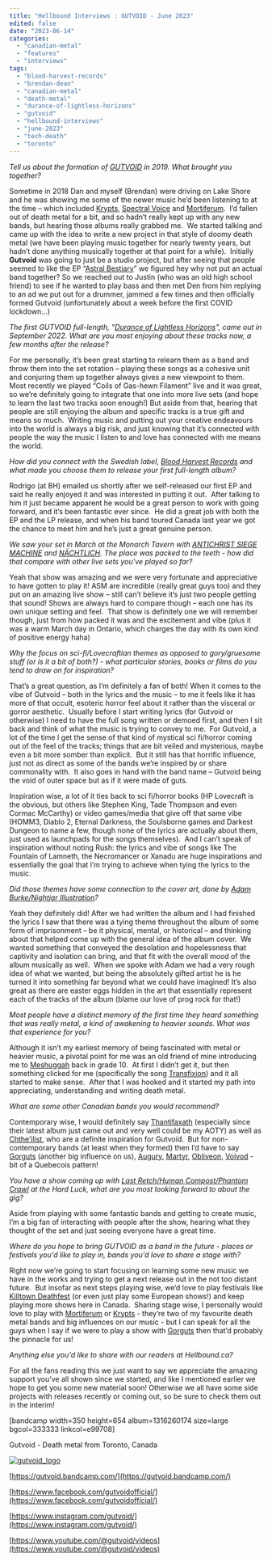 ```yaml
---
title: "Hellbound Interviews : GUTVOID - June 2023"
edited: false
date: "2023-06-14"
categories:
  - "canadian-metal"
  - "features"
  - "interviews"
tags:
  - "blood-harvest-records"
  - "brendan-dean"
  - "canadian-metal"
  - "death-metal"
  - "durance-of-lightless-horizons"
  - "gutvoid"
  - "hellbound-interviews"
  - "june-2023"
  - "tech-death"
  - "toronto"
---
```


_Tell us about the formation of [GUTVOID](https://www.instagram.com/gutvoid/) in 2019. What brought you together?_

Sometime in 2018 Dan and myself (Brendan) were driving on Lake Shore and he was showing me some of the newer music he’d been listening to at the time – which included [Krypts](https://darkdescentrecords.bandcamp.com/album/cadaver-circulation), [Spectral Voice](https://darkdescentrecords.bandcamp.com/album/eroded-corridors-of-unbeing) and [Mortiferum](https://mortiferum.bandcamp.com/).  I’d fallen out of death metal for a bit, and so hadn’t really kept up with any new bands, but hearing those albums really grabbed me.  We started talking and came up with the idea to write a new project in that style of doomy death metal (we have been playing music together for nearly twenty years, but hadn’t done anything musically together at that point for a while).  Initially **Gutvoid** was going to just be a studio project, but after seeing that people seemed to like the EP “[Astral Bestiary](https://bloodharvestrecords.bandcamp.com/album/astral-bestiary)” we figured hey why not put an actual band together? So we reached out to Justin (who was an old high school friend) to see if he wanted to play bass and then met Den from him replying to an ad we put out for a drummer, jammed a few times and then officially formed Gutvoid (unfortunately about a week before the first COVID lockdown…)

_The first GUTVOID full-length, "[Durance of Lightless Horizons](https://bloodharvestrecords.bandcamp.com/album/durance-of-lightless-horizons)", came out in September 2022. What are you most enjoying about these tracks now, a few months after the release?_

For me personally, it’s been great starting to relearn them as a band and throw them into the set rotation – playing these songs as a cohesive unit and conjuring them up together always gives a new viewpoint to them.  Most recently we played “Coils of Gas-hewn Filament” live and it was great, so we’re definitely going to integrate that one into more live sets (and hope to learn the last two tracks soon enough!) But aside from that, hearing that people are still enjoying the album and specific tracks is a true gift and means so much.  Writing music and putting out your creative endeavours into the world is always a big risk, and just knowing that it’s connected with people the way the music I listen to and love has connected with me means the world.

_How did you connect with the Swedish label, [Blood Harvest Records](https://bloodharvestrecords.bandcamp.com/) and what made you choose them to release your first full-length album?_

Rodrigo (at BH) emailed us shortly after we self-released our first EP and said he really enjoyed it and was interested in putting it out.  After talking to him it just became apparent he would be a great person to work with going forward, and it’s been fantastic ever since.  He did a great job with both the EP and the LP release, and when his band toured Canada last year we got the chance to meet him and he’s just a great genuine person.

_We saw your set in March at the Monarch Tavern with [ANTICHRIST SIEGE MACHINE](https://antichristsiegemachine.bandcamp.com/album/purifying-blade) and [NÄCHTLICH](https://www.instagram.com/ukeparaave/). The place was packed to the teeth - how did that compare with other live sets you've played so far?_

Yeah that show was amazing and we were very fortunate and appreciative to have gotten to play it! ASM are incredible (really great guys too) and they put on an amazing live show – still can’t believe it’s just two people getting that sound! Shows are always hard to compare though – each one has its own unique setting and feel.  That show is definitely one we will remember though, just from how packed it was and the excitement and vibe (plus it was a warm March day in Ontario, which charges the day with its own kind of positive energy haha)

_Why the focus on sci-fi/Lovecraftian themes as opposed to gory/gruesome stuff (or is it a bit of both?) - what particular stories, books or films do you tend to draw on for inspiration?_

That’s a great question, as I’m definitely a fan of both! When it comes to the vibe of Gutvoid – both in the lyrics and the music – to me it feels like it has more of that occult, esoteric horror feel about it rather than the visceral or gorror aesthetic.  Usually before I start writing lyrics (for Gutvoid or otherwise) I need to have the full song written or demoed first, and then I sit back and think of what the music is trying to convey to me.  For Gutvoid, a lot of the time I get the sense of that kind of mystical sci fi/horror coming out of the feel of the tracks; things that are bit veiled and mysterious, maybe even a bit more somber than explicit.  But it still has that horrific influence, just not as direct as some of the bands we’re inspired by or share commonality with.  It also goes in hand with the band name – Gutvoid being the void of outer space but as if it were made of guts.

Inspiration wise, a lot of it ties back to sci fi/horror books (HP Lovecraft is the obvious, but others like Stephen King, Tade Thompson and even Cormac McCarthy) or video games/media that give off that same vibe (HOMM3, Diablo 2, Eternal Darkness, the Soulsborne games and Darkest Dungeon to name a few, though none of the lyrics are actually about them, just used as launchpads for the songs themselves).  And I can’t speak of inspiration without noting Rush: the lyrics and vibe of songs like The Fountain of Lamneth, the Necromancer or Xanadu are huge inspirations and essentially the goal that I’m trying to achieve when tying the lyrics to the music.

_Did those themes have some connection to the cover art, done by [Adam Burke/Nightjar Illustration](https://nightjarillustration.bigcartel.com/)?_

Yeah they definitely did! After we had written the album and I had finished the lyrics I saw that there was a tying theme throughout the album of some form of imprisonment – be it physical, mental, or historical – and thinking about that helped come up with the general idea of the album cover.  We wanted something that conveyed the desolation and hopelessness that captivity and isolation can bring, and that fit with the overall mood of the album musically as well.  When we spoke with Adam we had a very rough idea of what we wanted, but being the absolutely gifted artist he is he turned it into something far beyond what we could have imagined! It’s also great as there are easter eggs hidden in the art that essentially represent each of the tracks of the album (blame our love of prog rock for that!)

_Most people have a distinct memory of the first time they heard something that was really metal, a kind of awakening to heavier sounds. What was that experience for you?_

Although it isn’t my earliest memory of being fascinated with metal or heavier music, a pivotal point for me was an old friend of mine introducing me to [Meshuggah](https://www.meshuggah.net/) back in grade 10.  At first I didn’t get it, but then something clicked for me (specifically the song [Transfixion](https://www.youtube.com/watch?v=nhGA6QXF7ZU)) and it all started to make sense.  After that I was hooked and it started my path into appreciating, understanding and writing death metal.

_What are some other Canadian bands you would recommend?_

Contemporary wise, I would definitely say [Thantifaxath](https://darkdescentrecords.bandcamp.com/album/hive-mind-narcosis) (especially since their latest album just came out and very well could be my AOTY) as well as [Chthe’ilist](https://profoundlorerecords.bandcamp.com/album/le-dernier-cr-puscule), who are a definite inspiration for Gutvoid.  But for non-contemporary bands (at least when they formed) then I’d have to say [Gorguts](https://gorguts.bandcamp.com/) (another big influence on us), [Augury](https://augurymetal.bandcamp.com/album/illusive-golden-age), [Martyr](https://martyrcanada.bandcamp.com/), [Obliveon](https://obliveon.bandcamp.com/), [Voivod](https://www.voivod.com/) - bit of a Quebecois pattern!

_You have a show coming up with [Last Retch/Human Compost/Phantom Crawl](https://www.eventbrite.ca/e/last-retch-gutvoid-human-compost-tickets-627774188497) at the Hard Luck, what are you most looking forward to about the gig?_

Aside from playing with some fantastic bands and getting to create music, I’m a big fan of interacting with people after the show, hearing what they thought of the set and just seeing everyone have a great time.

_Where do you hope to bring GUTVOID as a band in the future - places or festivals you'd like to play in, bands you'd love to share a stage with?_

Right now we’re going to start focusing on learning some new music we have in the works and trying to get a next release out in the not too distant future.  But insofar as next steps playing wise, we’d love to play festivals like [Killtown Deathfest](https://www.killtowndeathfest.com/) (or even just play some European shows!) and keep playing more shows here in Canada.  Sharing stage wise, I personally would love to play with [Mortiferum](https://mortiferum.bandcamp.com/) or [Krypts](https://darkdescentrecords.bandcamp.com/album/cadaver-circulation) - they’re two of my favourite death metal bands and big influences on our music - but I can speak for all the guys when I say if we were to play a show with [Gorguts](https://gorguts.bandcamp.com/) then that’d probably the pinnacle for us!

_Anything else you'd like to share with our readers at Hellbound.ca?_

For all the fans reading this we just want to say we appreciate the amazing support you’ve all shown since we started, and like I mentioned earlier we hope to get you some new material soon! Otherwise we all have some side projects with releases recently or coming out, so be sure to check them out in the interim!

\[bandcamp width=350 height=654 album=1316260174 size=large bgcol=333333 linkcol=e99708\]

Gutvoid - Death metal from Toronto, Canada

[![gutvoid_logo](https://hellbound.ca/wp-content/uploads/2023/06/gutvoid_logo-300x225.jpg)](https://hellbound.ca/wp-content/uploads/2023/06/gutvoid_logo.jpg)

[https://gutvoid.bandcamp.com/](https://gutvoid.bandcamp.com/)

[https://www.facebook.com/gutvoidofficial/](https://www.facebook.com/gutvoidofficial/)

[https://www.instagram.com/gutvoid/](https://www.instagram.com/gutvoid/)

[https://www.youtube.com/@gutvoid/videos](https://www.youtube.com/@gutvoid/videos)
